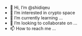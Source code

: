 - 👋 Hi, I’m @shidiqeu
- 👀 I’m interested in crypto space
- 🌱 I’m currently learning ...
- 💞️ I’m looking to collaborate on ...
- 📫 How to reach me ...

<!---
shidiqeu/shidiqeu is a ✨ special ✨ repository because its `README.md` (this file) appears on your GitHub profile.
You can click the Preview link to take a look at your changes.
--->
 
